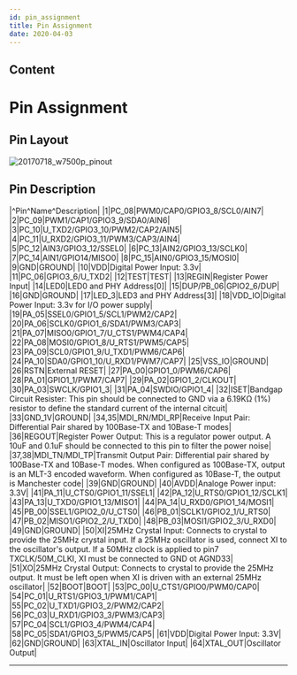 ```yaml
---
id: pin_assignment
title: Pin Assignment
date: 2020-04-03
---
```



## Content

# Pin Assignment
## Pin Layout

![20170718_w7500p_pinout](/document_framework/img/products/w7500p/overview/20170718_w7500p_pinout.png)

## Pin Description

|^Pin^Name^Description|
|1|PC_08|PWM0/CAP0/GPIO3_8/SCL0/AIN7|
|2|PC_09|PWM1/CAP1/GPIO3_9/SDA0/AIN6|
|3|PC_10|U_TXD2/GPIO3_10/PWM2/CAP2/AIN5|
|4|PC_11|U_RXD2/GPIO3_11/PWM3/CAP3/AIN4|
|5|PC_12|AIN3/GPIO3_12/SSEL0|
|6|PC_13|AIN2/GPIO3_13/SCLK0|
|7|PC_14|AIN1/GPIO14/MISO0|
|8|PC_15|AIN0/GPIO3_15/MOSI0|
|9|GND|GROUND|
|10|VDD|Digital Power Input: 3.3v|
|11|PC_06|GPIO3_6/U_TXD2|
|12|TEST|TEST|
|13|REGIN|Register Power Input|
|14|LED0|LED0 and PHY Address[0]|
|15|DUP/PB_06|GPIO2_6/DUP|
|16|GND|GROUND|
|17|LED_3|LED3 and PHY Address[3]|
|18|VDD_IO|Digital Power Input: 3.3v for I/O power supply|
|19|PA_05|SSEL0/GPIO1_5/SCL1/PWM2/CAP2|
|20|PA_06|SCLK0/GPIO1_6/SDA1/PWM3/CAP3|
|21|PA_07|MISO0/GPIO1_7/U_CTS1/PWM4/CAP4|
|22|PA_08|MOSI0/GPIO1_8/U_RTS1/PWM5/CAP5|
|23|PA_09|SCL0/GPIO1_9/U_TXD1/PWM6/CAP6|
|24|PA_10|SDA0/GPIO1_10/U_RXD1/PWM7/CAP7|
|25|VSS_IO|GROUND|
|26|RSTN|External RESET|
|27|PA_00|GPIO1_0/PWM6/CAP6|
|28|PA_01|GPIO1_1/PWM7/CAP7|
|29|PA_02|GPIO1_2/CLKOUT|
|30|PA_03|SWCLK/GPIO1_3|
|31|PA_04|SWDIO/GPIO1_4|
|32|ISET|Bandgap Circuit Resister: This pin should be connected to GND via a 6.19KΩ (1%) resistor to define the standard current of the internal citcuit|
|33|GND_1V|GROUND|
|34,35|MDI_RN/MDI_RP|Receive Input Pair: Differential Pair shared by 100Base-TX and 10Base-T modes|
|36|REGOUT|Register Power Output: This is a regulator power output. A 10uF and 0.1uF should be connected to this pin to filter the power noise|
|37,38|MDI_TN/MDI_TP|Transmit Output Pair: Differential pair shared by 100Base-TX and 10Base-T modes. When configured as 100Base-TX, output is an MLT-3 encoded waveform. When configured as 10Base-T, the output is Manchester code|
|39|GND|GROUND|
|40|AVDD|Analoge Power input: 3.3V|
|41|PA_11|U_CTS0/GPIO1_11/SSEL1|
|42|PA_12|U_RTS0/GPIO1_12/SCLK1|
|43|PA_13|U_TXD0/GPIO1_13/MISO1|
|44|PA_14|U_RXD0/GPIO1_14/MOSI1|
|45|PB_00|SSEL1/GPIO2_0/U_CTS0|
|46|PB_01|SCLK1/GPIO2_1/U_RTS0|
|47|PB_02|MISO1/GPIO2_2/U_TXD0|
|48|PB_03|MOSI1/GPIO2_3/U_RXD0|
|49|GND|GROUND|
|50|XI|25MHz Crystal Input: Connects to crystal to provide the 25MHz crystal input. If a 25MHz oscillator is used, connect XI to the oscillator's output. If a 50MHz clock is applied to pin7 TXCLK/50M_CLKI, XI must be connected to GND ot AGND33|
|51|XO|25MHz Crystal Output: Connects to crystal to provide the 25MHz output. It must be left open when XI is driven with an external 25MHz oscillator|
|52|BOOT|BOOT|
|53|PC_00|U_CTS1/GPIO0/PWM0/CAP0|
|54|PC_01|U_RTS1/GPIO3_1/PWM1/CAP1|
|55|PC_02|U_TXD1/GPIO3_2/PWM2/CAP2|
|56|PC_03|U_RXD1/GPIO3_3/PWM3/CAP3|
|57|PC_04|SCL1/GPIO3_4/PWM4/CAP4|
|58|PC_05|SDA1/GPIO3_5/PWM5/CAP5|
|61|VDD|Digital Power Input: 3.3V|
|62|GND|GROUND|
|63|XTAL_IN|Oscillator Input|
|64|XTAL_OUT|Oscillator Output|

---------
